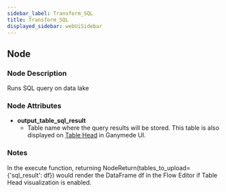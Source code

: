 ```yaml
---
sidebar_label: Transform_SQL
title: Transform_SQL
displayed_sidebar: webUiSidebar
---
```


## Node

### Node Description

Runs SQL query on data lake

### Node Attributes

- **output_table_sql_result**
  - Table name where the query results will be stored.  This table is also displayed on [Table Head](https://docs.ganymede.bio/app/intro/Concepts#table-head) in Ganymede UI.

### Notes

In the execute function, returning NodeReturn(tables_to_upload=\{'sql_result': df\}) would render the DataFrame df in the Flow Editor if Table Head visualization is enabled.

